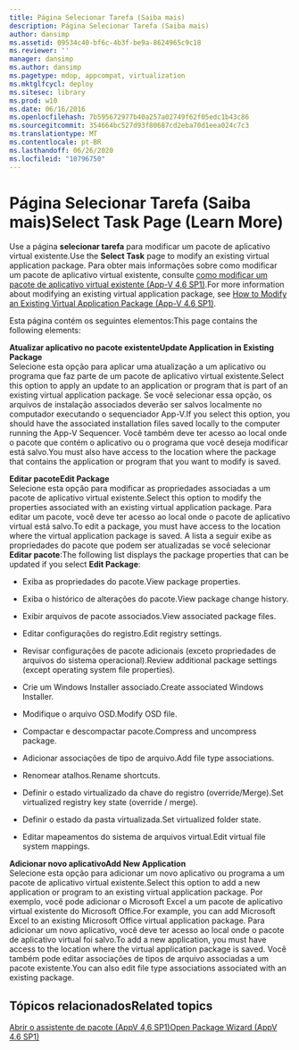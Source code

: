 ```yaml
---
title: Página Selecionar Tarefa (Saiba mais)
description: Página Selecionar Tarefa (Saiba mais)
author: dansimp
ms.assetid: 09534c40-bf6c-4b3f-be9a-8624965c9c18
ms.reviewer: ''
manager: dansimp
ms.author: dansimp
ms.pagetype: mdop, appcompat, virtualization
ms.mktglfcycl: deploy
ms.sitesec: library
ms.prod: w10
ms.date: 06/16/2016
ms.openlocfilehash: 7b595672977b40a257a02749f62f05edc1b43c86
ms.sourcegitcommit: 354664bc527d93f80687cd2eba70d1eea024c7c3
ms.translationtype: MT
ms.contentlocale: pt-BR
ms.lasthandoff: 06/26/2020
ms.locfileid: "10796750"
---
```

# <span data-ttu-id="15cb8-103">Página Selecionar Tarefa (Saiba mais)</span><span class="sxs-lookup"><span data-stu-id="15cb8-103">Select Task Page (Learn More)</span></span>


<span data-ttu-id="15cb8-104">Use a página **selecionar tarefa** para modificar um pacote de aplicativo virtual existente.</span><span class="sxs-lookup"><span data-stu-id="15cb8-104">Use the **Select Task** page to modify an existing virtual application package.</span></span> <span data-ttu-id="15cb8-105">Para obter mais informações sobre como modificar um pacote de aplicativo virtual existente, consulte [como modificar um pacote de aplicativo virtual existente (App-V 4,6 SP1)](how-to-modify-an-existing-virtual-application-package--app-v-46-sp1-.md).</span><span class="sxs-lookup"><span data-stu-id="15cb8-105">For more information about modifying an existing virtual application package, see [How to Modify an Existing Virtual Application Package (App-V 4.6 SP1)](how-to-modify-an-existing-virtual-application-package--app-v-46-sp1-.md).</span></span>

<span data-ttu-id="15cb8-106">Esta página contém os seguintes elementos:</span><span class="sxs-lookup"><span data-stu-id="15cb8-106">This page contains the following elements:</span></span>

<a href="" id="update-application-in-existing-package"></a>**<span data-ttu-id="15cb8-107">Atualizar aplicativo no pacote existente</span><span class="sxs-lookup"><span data-stu-id="15cb8-107">Update Application in Existing Package</span></span>**  
<span data-ttu-id="15cb8-108">Selecione esta opção para aplicar uma atualização a um aplicativo ou programa que faz parte de um pacote de aplicativo virtual existente.</span><span class="sxs-lookup"><span data-stu-id="15cb8-108">Select this option to apply an update to an application or program that is part of an existing virtual application package.</span></span> <span data-ttu-id="15cb8-109">Se você selecionar essa opção, os arquivos de instalação associados deverão ser salvos localmente no computador executando o sequenciador App-V.</span><span class="sxs-lookup"><span data-stu-id="15cb8-109">If you select this option, you should have the associated installation files saved locally to the computer running the App-V Sequencer.</span></span> <span data-ttu-id="15cb8-110">Você também deve ter acesso ao local onde o pacote que contém o aplicativo ou o programa que você deseja modificar está salvo.</span><span class="sxs-lookup"><span data-stu-id="15cb8-110">You must also have access to the location where the package that contains the application or program that you want to modify is saved.</span></span>

<a href="" id="edit-package"></a>**<span data-ttu-id="15cb8-111">Editar pacote</span><span class="sxs-lookup"><span data-stu-id="15cb8-111">Edit Package</span></span>**  
<span data-ttu-id="15cb8-112">Selecione esta opção para modificar as propriedades associadas a um pacote de aplicativo virtual existente.</span><span class="sxs-lookup"><span data-stu-id="15cb8-112">Select this option to modify the properties associated with an existing virtual application package.</span></span> <span data-ttu-id="15cb8-113">Para editar um pacote, você deve ter acesso ao local onde o pacote de aplicativo virtual está salvo.</span><span class="sxs-lookup"><span data-stu-id="15cb8-113">To edit a package, you must have access to the location where the virtual application package is saved.</span></span> <span data-ttu-id="15cb8-114">A lista a seguir exibe as propriedades do pacote que podem ser atualizadas se você selecionar **Editar pacote**:</span><span class="sxs-lookup"><span data-stu-id="15cb8-114">The following list displays the package properties that can be updated if you select **Edit Package**:</span></span>

-   <span data-ttu-id="15cb8-115">Exiba as propriedades do pacote.</span><span class="sxs-lookup"><span data-stu-id="15cb8-115">View package properties.</span></span>

-   <span data-ttu-id="15cb8-116">Exiba o histórico de alterações do pacote.</span><span class="sxs-lookup"><span data-stu-id="15cb8-116">View package change history.</span></span>

-   <span data-ttu-id="15cb8-117">Exibir arquivos de pacote associados.</span><span class="sxs-lookup"><span data-stu-id="15cb8-117">View associated package files.</span></span>

-   <span data-ttu-id="15cb8-118">Editar configurações do registro.</span><span class="sxs-lookup"><span data-stu-id="15cb8-118">Edit registry settings.</span></span>

-   <span data-ttu-id="15cb8-119">Revisar configurações de pacote adicionais (exceto propriedades de arquivos do sistema operacional).</span><span class="sxs-lookup"><span data-stu-id="15cb8-119">Review additional package settings (except operating system file properties).</span></span>

-   <span data-ttu-id="15cb8-120">Crie um Windows Installer associado.</span><span class="sxs-lookup"><span data-stu-id="15cb8-120">Create associated Windows Installer.</span></span>

-   <span data-ttu-id="15cb8-121">Modifique o arquivo OSD.</span><span class="sxs-lookup"><span data-stu-id="15cb8-121">Modify OSD file.</span></span>

-   <span data-ttu-id="15cb8-122">Compactar e descompactar pacote.</span><span class="sxs-lookup"><span data-stu-id="15cb8-122">Compress and uncompress package.</span></span>

-   <span data-ttu-id="15cb8-123">Adicionar associações de tipo de arquivo.</span><span class="sxs-lookup"><span data-stu-id="15cb8-123">Add file type associations.</span></span>

-   <span data-ttu-id="15cb8-124">Renomear atalhos.</span><span class="sxs-lookup"><span data-stu-id="15cb8-124">Rename shortcuts.</span></span>

-   <span data-ttu-id="15cb8-125">Definir o estado virtualizado da chave do registro (override/Merge).</span><span class="sxs-lookup"><span data-stu-id="15cb8-125">Set virtualized registry key state (override / merge).</span></span>

-   <span data-ttu-id="15cb8-126">Definir o estado da pasta virtualizada.</span><span class="sxs-lookup"><span data-stu-id="15cb8-126">Set virtualized folder state.</span></span>

-   <span data-ttu-id="15cb8-127">Editar mapeamentos do sistema de arquivos virtual.</span><span class="sxs-lookup"><span data-stu-id="15cb8-127">Edit virtual file system mappings.</span></span>

<a href="" id="add-new-application"></a>**<span data-ttu-id="15cb8-128">Adicionar novo aplicativo</span><span class="sxs-lookup"><span data-stu-id="15cb8-128">Add New Application</span></span>**  
<span data-ttu-id="15cb8-129">Selecione esta opção para adicionar um novo aplicativo ou programa a um pacote de aplicativo virtual existente.</span><span class="sxs-lookup"><span data-stu-id="15cb8-129">Select this option to add a new application or program to an existing virtual application package.</span></span> <span data-ttu-id="15cb8-130">Por exemplo, você pode adicionar o Microsoft Excel a um pacote de aplicativo virtual existente do Microsoft Office.</span><span class="sxs-lookup"><span data-stu-id="15cb8-130">For example, you can add Microsoft Excel to an existing Microsoft Office virtual application package.</span></span> <span data-ttu-id="15cb8-131">Para adicionar um novo aplicativo, você deve ter acesso ao local onde o pacote de aplicativo virtual foi salvo.</span><span class="sxs-lookup"><span data-stu-id="15cb8-131">To add a new application, you must have access to the location where the virtual application package is saved.</span></span> <span data-ttu-id="15cb8-132">Você também pode editar associações de tipos de arquivo associadas a um pacote existente.</span><span class="sxs-lookup"><span data-stu-id="15cb8-132">You can also edit file type associations associated with an existing package.</span></span>

## <span data-ttu-id="15cb8-133">Tópicos relacionados</span><span class="sxs-lookup"><span data-stu-id="15cb8-133">Related topics</span></span>


[<span data-ttu-id="15cb8-134">Abrir o assistente de pacote (AppV 4,6 SP1)</span><span class="sxs-lookup"><span data-stu-id="15cb8-134">Open Package Wizard (AppV 4.6 SP1)</span></span>](open-package-wizard---appv-46-sp1-.md)

 

 





